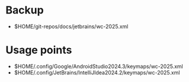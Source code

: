 # Backup
- $HOME/git-repos/docs/jetbrains/wc-2025.xml

# Usage points
- $HOME/.config/Google/AndroidStudio2024.3/keymaps/wc-2025.xml
- $HOME/.config/JetBrains/IntelliJIdea2024.2/keymaps/wc-2025.xml
